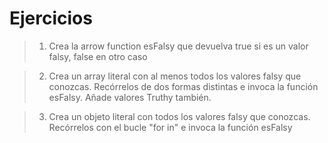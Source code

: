 # Ejercicios

> 1. Crea la arrow function esFalsy que devuelva true si es un valor falsy, false en otro caso

> 2. Crea un array literal con al menos todos los valores falsy que conozcas. Recórrelos de dos formas distintas e invoca la función esFalsy. Añade valores Truthy también.

> 3. Crea un objeto literal con todos los valores falsy que conozcas. Recórrelos con el bucle "for in" e invoca la función esFalsy 